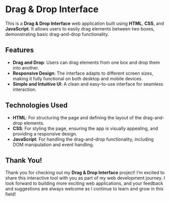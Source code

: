 # Drag & Drop Interface

This is a **Drag & Drop Interface** web application built using **HTML**, **CSS**, and **JavaScript**. It allows users to easily drag elements between two boxes, demonstrating basic drag-and-drop functionality.

## Features
- **Drag and Drop**: Users can drag elements from one box and drop them into another.
- **Responsive Design**: The interface adapts to different screen sizes, making it fully functional on both desktop and mobile devices.
- **Simple and Intuitive UI**: A clean and easy-to-use interface for seamless interaction.

## Technologies Used
- **HTML**: For structuring the page and defining the layout of the drag-and-drop elements.
- **CSS**: For styling the page, ensuring the app is visually appealing, and providing a responsive design.
- **JavaScript**: For handling the drag-and-drop functionality, including DOM manipulation and event handling.

## Thank You!
Thank you for checking out my **Drag & Drop Interface** project! I’m excited to share this interactive tool with you as part of my web development journey. I look forward to building more exciting web applications, and your feedback and suggestions are always welcome as I continue to learn and grow in this field!
